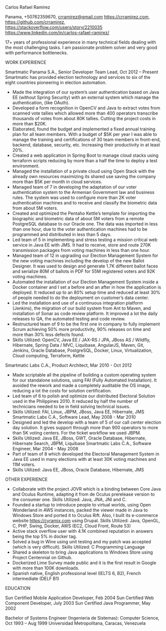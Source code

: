 Carlos Rafael Ramirez

Panama, +50762359670, crramirez@gmail.com
https://crramirez.com, https://github.com/crramirez, https://stackoverflow.com/users/story/2210035 
https://www.linkedin.com/in/carlos-rafael-ramirez/  



17+ years of professional experience in many technical fields dealing with the most challenging tasks. I am passionate problem solver and very good with performance bottlenecks.

WORK EXPERIENCE

Smartmatic Panama S.A., Senior Developer Team Lead, Oct 2012 – Present
Smartmatic has provided election technology and services to six of the eight countries pioneering in election automation.
* Made the integration of our system’s user authentication based on Java EE (without Spring Security) with an external system which manage the authentication, (like OAuth). 
* Developed a form recognition in OpenCV and Java to extract votes from scanned vote tallies which allowed more than 400 operators transcribe thousands of votes from about 80K tallies. Cutting the project costs in more than $20K.
* Elaborated, found the budget and implemented a fixed annual training plan for all team members. With a budget of $5K per year I was able to manage the training and certifications of 30 team members in front-end, backend, database, security, etc. Increasing their productivity in at least 20%.
* Created a web application in Spring Boot to manage cloud stacks using terraform scripts reducing by more than a half the time to deploy a test environment.
* Managed the installation of a private cloud using Open Stack with the already own resources maximizing its shared use saving the company more than $5K per month in cloud services.
* Managed team of 7 in developing the adaptation of our voter authentication system to the Armenian Government law and business rules. The system was used to configure more than 2K voter authentication machines and to receive and classify the biometric data from about 5M voters.
* Created and optimized the Pentaho Kettle’s template for importing the biographic and biometric data of about 5M voters from a remote PostgreSQL database to our Oracle one. The data was imported in less than one hour, due to the voter authentication machines had to be programmed and distributed in less than 5 days.
* Led team of 5 in implementing and stress testing a mission critical web service in Java EE with JMS. It had to receive, store and route 270K transmission packages from voting machines in less than one hour.
* Managed team of 12 in upgrading our Election Management System for the new voting machines including the develop of the new Ballot Designer. It was used to design and generate 1.7K different ballot faces and serialize 80M of ballots in PDF for 55M registered voters and 92K voting machines.
* Automated the installation of our Election Management System inside a Docker container and I set a before and an after in how the application is deployed. It reduced up to an 80% setup time and reduced at least 30% of people needed to do the deployment on customer’s data center.
* Led the installation and use of a continuous integration platform (Jenkins), the migration of our build system from Ant to Maven, and installation of Sonar as code review platform. It improved a lot the daily releases to QA, the automated testing and code review.
* Restructured team of 9 to be the first one in company to fully implement Scrum achieving 50% more productivity, 90% releases on time and more than 30% less defects found. 
* Skills Utilized: OpenCV, Java EE / JAX-RS / JPA, JBoss AS / Wildfly, Hibernate, Spring Data / MVC, Liquibase, AngularJS, Maven, Git, Jenkins, Oracle Database, PostgreSQL, Docker, Linux, Virtualization, Cloud computing, Terraform, Kettle

Smartmatic Labs C.A., Product Architect, Mar 2010 - Oct 2012
* Made scriptable all the pipeline of building a custom operating system for our standalone solutions, using FAI (Fully Automated Installation). It avoided the rework and made a completely auditable the OS image, reducing a lot the costs for solution certification.
* Led team of 6 to polish and optimize our distributed Electoral Solution used in the Philippines 2010. It reduced by half the number of technicians needed to be in field solving technical issues. 
* Skills Utilized: FAI, Linux, JBPM, JBoss, Java EE, Hibernate, JMS
Smartmatic Labs C.A., Software Lead, May 2008 - Mar 2010
* Designed and led the develop with a team of 5 of our call center election day solution. It gives support through more than 900 operators to more than 5K voting centers. For the ticket workflow we used JBPM.
* Skills Utilized: Java EE, JBoss, GWT, Oracle Database, Hibernate, Hibernate Search, JBPM, Liquibase
Smartmatic Labs C.A., Software Engineer, Mar 2004 - May 2008
* Part of team of 8 which developed the Electoral Management System in Java EE used in many elections with at least 30K voting machines and 11M voters.
* Skills Utilized: Java EE, JBoss, Oracle Database, Hibernate, JMS

OTHER EXPERIENCE
* Collaborate with the project JOVR which is a binding between Core Java and Oculus Runtime, adapting it from de Oculus prerelease version to the consumer one. Skills Utilized: Java, JNA, JNI and C.
* Founded a startup to introduce people to virtual worlds, using Open Wonderland in AWS instances, packed the viewer made in Java to Windows Store and ported it to Oculus Rift. Also, I built its e-commerce website https://cyramix.com using Drupal. Skills Utilized: Java, OpenGL, C, PHP, Swing, Docker, AWS (EC2, Cloud Front, Route 53)
* Active stack overflow user with 4.1K combined reputation in answers being the top 5% in docker tag.
* Solved a bug in Wine using unit testing and my patch was accepted (which is very difficult). Skills Utilized: C Programming Language
* Shared a skeleton to bring Java applications to Windows Store using Project Centennial on Github.
* Dockerized Lime Survey made public and it is the first result in Google with more than 100K downloads.
* Spanish native, English professional level (IELTS 6, B2), French intermediate (DELF B1)

EDUCATION 

Sun Certified Mobile Application Developer, Feb 2004
Sun Certified Web Component Developer, July 2003
Sun Certified Java Programmer, May 2002

Bachelor of Systems Engineer (Ingenieria de Sistemas): Computer Science, Oct 1993 – Aug 1999
Universidad Metropolitana, Caracas, Venezuela

